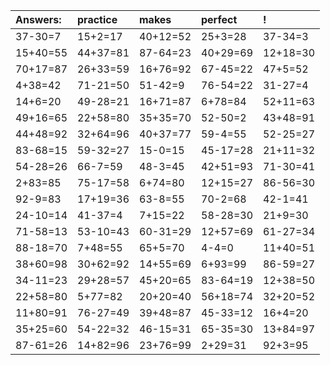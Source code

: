 | Answers: | practice | makes | perfect | ! |
| :--- | :--- | :--- | :--- | :--- |
| 37-30=7 | 15+2=17 | 40+12=52 | 25+3=28 | 37-34=3 | 
| 15+40=55 | 44+37=81 | 87-64=23 | 40+29=69 | 12+18=30 | 
| 70+17=87 | 26+33=59 | 16+76=92 | 67-45=22 | 47+5=52 | 
| 4+38=42 | 71-21=50 | 51-42=9 | 76-54=22 | 31-27=4 | 
| 14+6=20 | 49-28=21 | 16+71=87 | 6+78=84 | 52+11=63 | 
| 49+16=65 | 22+58=80 | 35+35=70 | 52-50=2 | 43+48=91 | 
| 44+48=92 | 32+64=96 | 40+37=77 | 59-4=55 | 52-25=27 | 
| 83-68=15 | 59-32=27 | 15-0=15 | 45-17=28 | 21+11=32 | 
| 54-28=26 | 66-7=59 | 48-3=45 | 42+51=93 | 71-30=41 | 
| 2+83=85 | 75-17=58 | 6+74=80 | 12+15=27 | 86-56=30 | 
| 92-9=83 | 17+19=36 | 63-8=55 | 70-2=68 | 42-1=41 | 
| 24-10=14 | 41-37=4 | 7+15=22 | 58-28=30 | 21+9=30 | 
| 71-58=13 | 53-10=43 | 60-31=29 | 12+57=69 | 61-27=34 | 
| 88-18=70 | 7+48=55 | 65+5=70 | 4-4=0 | 11+40=51 | 
| 38+60=98 | 30+62=92 | 14+55=69 | 6+93=99 | 86-59=27 | 
| 34-11=23 | 29+28=57 | 45+20=65 | 83-64=19 | 12+38=50 | 
| 22+58=80 | 5+77=82 | 20+20=40 | 56+18=74 | 32+20=52 | 
| 11+80=91 | 76-27=49 | 39+48=87 | 45-33=12 | 16+4=20 | 
| 35+25=60 | 54-22=32 | 46-15=31 | 65-35=30 | 13+84=97 | 
| 87-61=26 | 14+82=96 | 23+76=99 | 2+29=31 | 92+3=95 | 
